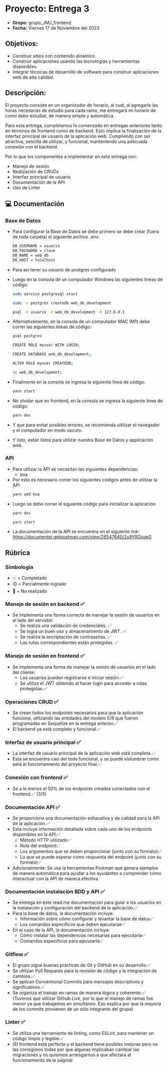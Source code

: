 # Proyecto: Entrega 3 

* **Grupo:** grupo_JMJ_frontend
* **Fecha:** Viernes 17 de Noviembre del 2023

## Objetivos:
* Construir sitios con contenido dinámico.
* Construir aplicaciones usando las tecnologías y herramientas disponibles.
* Integrar técnicas de desarrollo de software para construir aplicaciones web de alta calidad.
  
## Descripción:
El proyecto consiste en un organizador de horario, al cual, al agregarle las horas necesarias de estudio para cada ramo, me entregará mi horario de como debo estudiar, de manera simple y automática.

Para esta entrega, completamos lo comenzado en entregas anteriores tanto en términos de frontend como de backend. Esto implica la finalización de la interfaz principal de usuario de la aplicación web. Cumpliendo con ser atractiva, sencilla de utilizar, y funcional, manteniendo una adecuada conexión con el backend.

Por lo que los componentes a implementar en esta entrega son:
* Manejo de sesión
* Realización de CRUDs
* Interfaz principal de usuario
* Documentación de la API
* Uso de Linter


## :computer: Documentación 
### Base de Datos

* Para configurar la Base de Datos se debe primero se debe crear (fuera de toda carpeta) el siguiente archivo .env:
  ```bash
  DB_USERNAME = usuario
  DB_PASSWORD = clave
  DB_NAME = web_db
  DB_HOST = localhost
  ```
* Para así tener su usuario de postgres configurado
* Luego en la consola de un computador Windows las siguientes líneas de código:
  ```bash
  sudo service postgresql start
  ```
  ```bash
  sudo -u postgres createdb web_db_development
   ```
  ```bash
  psql -U usuario -d web_db_development -h 127.0.0.1
  ```
* Alternativamente, en la consola de un computador MAC (M1) debe correr las siguientes líneas de código:
  ```bash
  psql postgres
  ```
  ```bash
  CREATE ROLE myuser WITH LOGIN;
   ```
  ```bash
  CREATE DATABASE web_db_development;
  ```
  ```bash
  ALTER ROLE myuser CREATEDB;
  ```
  ```bash
  \c web_db_development;
  ```

* Finalmente en la consola se ingresa la siguiente línea de código:
  ```bash
  yarn start
  ```

* No olvidar que en frontend, en la consola se ingresa la siguiente línea de código:
  ```bash
  yarn dev
  ```
* Y que para evitar posibles errores, se recomienda uitilizar el navegador y el computador en modo oscuro.

* Y listo, están listos para utilizar nuestra Base de Datos y applicación web.

### API

* Para utilizar la API se necesitan las siguientes dependencias:
    - koa
* Por esto es necesario correr los siguientes códigos antes de utilizar la API
  ```bash
  yarn add koa
  ```
* Luego se debe correr el siguiente código para inicializar la aplicación
  ```bash
  yarn dev
  ```
  ```bash
  yarn start
  ```
* La documentación de la API se encuentra en el siguiente link: https://documenter.getpostman.com/view/26547640/2s9YRGxoeG

## Rúbrica

### Simbología
* ✅ = Completado
* 🟡 = Parcialmente logrado
* 🚫 = No realizado


### Manejo de sesión en backend ✅
* Se implementa una forma correcta de manejar la sesión de usuarios en el lado del servidor:
  - Se realiza una validación de credenciales. ✅
  - Se logra un buen uso y almacenamiento de JWT. ✅
  - Se realiza la encriptación de contraseñas. ✅
  - Las rutas correspondientes están protegidas. ✅

### Manejo de sesión en frontend ✅
* Se implementa una forma de manejar la sesión de usuarios en el lado del cliente:
  - Los usuarios pueden registrarse e iniciar sesión.✅
  - Se utiliza el JWT obtenido al hacer login para acceder a rutas protegidas.✅

### Operaciones CRUD ✅
* Se crean todos los endpoints necesarios para que la aplicación funcione, utilizando las entidades del modelo E/R que fueron programadas en Sequelize en la entrega anterior.✅
* El backend ya está completo y funcional.✅

### Interfaz de usuario principal ✅ 
* La interfaz de usuario principal de la aplicación web está completa.✅
* Esta se encuentra casi del todo funcional, y se puede vislumbrar como será el funcionamiento del proyecto final.✅

### Conexión con frontend ✅
* Se a lo menos el 50% de los endpoints creados conectados con el frontend.✅ (3/5)

### Documentación API ✅
* Se proporciona una documentación exhaustiva y de calidad para la API de la aplicación.✅
* Esta incluye información detallada sobre cada uno de los endpoints disponibles en la API:✅
    - Método HTTP utilizado✅
    - Ruta del endpoint✅
    - Los argumentos que se deben proporcionar (junto con su formato)✅
    - Lo que se puede esperar como respuesta del endpoint (junto con su formato)✅
* Adicionalmente: Se usa la herramientas Postman que genera ejemplos de manera automática para ayudar a los ayudantes a comprender cómo interactuar con la API de manera efectiva.

### Documentación instalación BDD y API ✅
* Se entrega en este read.me documentación para guiar a los usuarios en la instalación y configuración del backend de la aplicación.✅
* Para la base de datos, la documentación incluye:
    - Información sobre cómo configurar y levantar la base de datos✅
    - Los comandos específicos que deben ejecutarse✅
* En el caso de la API, la documentación incluye:
    - Cómo instalar las dependencias necesarias para ejecutarla✅
    - Comandos específicos para ejecutarla✅

### Gitflow ✅
* El grupo sigue buenas prácticas de Git y GitHub en su desarrollo.✅
* Se utilizan Pull Requests para la revisión de código y la integración de cambios.✅
* Se aplican Conventional Commits para mensajes descriptivos y significativos.✅
* Se organiza el trabajo en ramas de manera lógica y coherente.✅ (Tuvimos que utilizar Github Live, por lo que el manejo de ramas fue menor ya que trabajamos en simultáneo. Eso explica por que la mayoría de los commits provienen de un sólo integrante del grupo)

### Linter ✅
* Se utiliza una herramienta de linting, como ESLint, para mantener un código limpio y legible.✅
* (El frontend está perfecto y el backend tiene posibles mejoras pero no las corregimos todas por que algunas implicaban cambiar las migraciones y no quisimos arriesgarnos a que afectara al funcionamiento de la página)
